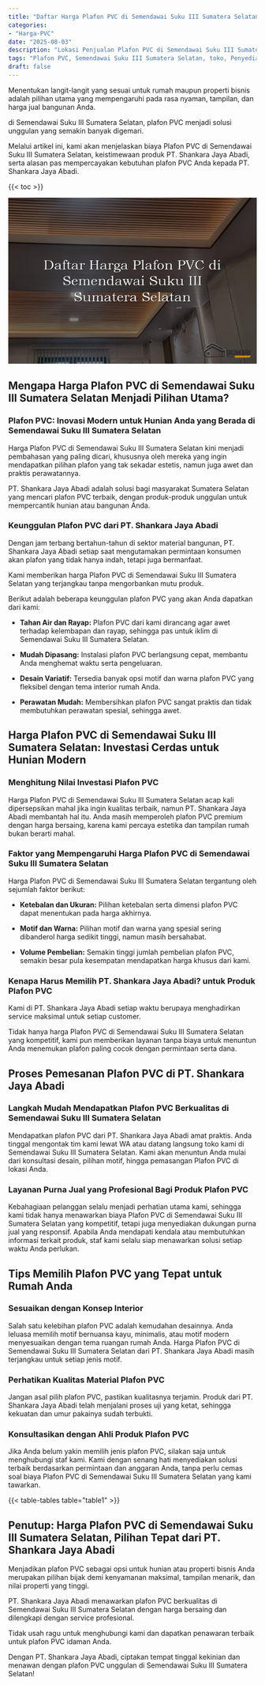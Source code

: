 ```yaml
---
title: "Daftar Harga Plafon PVC di Semendawai Suku III Sumatera Selatan"
categories: 
- "Harga-PVC"
date: "2025-08-03"
description: "Lokasi Penjualan Plafon PVC di Semendawai Suku III Sumatera Selatan bagi hunian, kantor, serta ritel. Material berkualitas, pilihan motif, pilihan warna elegan, beserta layanan penempatan ditangani oleh tim berpengalaman serta garansi resmi!|Servis penjualan Plafon PVC di Semendawai Suku III Sumatera Selatan untuk kebutuhan tempat tinggal, kantor, maupun toko, dengan panel berkualitas dan penempatan oleh teknisi ahli serta kepastian resmi.|Pilihan Plafon PVC di Semendawai Suku III Sumatera Selatan yang terpercaya untuk hunian, perkantoran, dan gerai, bersama material unggulan dan pemasangan oleh teknisi ahli serta jaminan resmi.|Distribusi Plafon PVC di Semendawai Suku III Sumatera Selatan bagi hunian, perkantoran, serta ritel, beserta produk berkualitas dan instalasi oleh tim ahli, lengkap beserta garansi resmi.}"
tags: "Plafon PVC, Semendawai Suku III Sumatera Selatan, toko, Penyedia, distributor"
draft: false
---
```


Menentukan langit-langit yang sesuai untuk rumah maupun properti bisnis adalah pilihan utama yang mempengaruhi pada rasa nyaman, tampilan, dan harga jual bangunan Anda.

di Semendawai Suku III Sumatera Selatan, plafon PVC menjadi solusi unggulan yang semakin banyak digemari.

Melalui artikel ini, kami akan menjelaskan biaya Plafon PVC di Semendawai Suku III Sumatera Selatan, keistimewaan produk PT. Shankara Jaya Abadi, serta alasan pas mempercayakan kebutuhan plafon PVC Anda kepada PT. Shankara Jaya Abadi.

{{< toc >}}

![Daftar Harga Plafon PVC di Semendawai Suku III Sumatera Selatan](/images/Harga-PVC/Daftar-Harga-Plafon-PVC-di-Semendawai-Suku-III-Sumatera-Selatan.png)


## Mengapa Harga Plafon PVC di Semendawai Suku III Sumatera Selatan Menjadi Pilihan Utama?

### Plafon PVC: Inovasi Modern untuk Hunian Anda yang Berada di Semendawai Suku III Sumatera Selatan

Harga Plafon PVC di Semendawai Suku III Sumatera Selatan kini menjadi pembahasan yang paling dicari, khususnya oleh mereka yang ingin mendapatkan pilihan plafon yang tak sekadar estetis, namun juga awet dan praktis perawatannya.

PT. Shankara Jaya Abadi adalah solusi bagi masyarakat Sumatera Selatan yang mencari plafon PVC terbaik, dengan produk-produk unggulan untuk mempercantik hunian atau bangunan Anda.

### Keunggulan Plafon PVC dari PT. Shankara Jaya Abadi

Dengan jam terbang bertahun-tahun di sektor material bangunan, PT. Shankara Jaya Abadi setiap saat mengutamakan permintaan konsumen akan plafon yang tidak hanya indah, tetapi juga bermanfaat.

Kami memberikan harga Plafon PVC di Semendawai Suku III Sumatera Selatan yang terjangkau tanpa mengorbankan mutu produk.

Berikut adalah beberapa keunggulan plafon PVC yang akan Anda dapatkan dari kami:

- **Tahan Air dan Rayap:** Plafon PVC dari kami dirancang agar awet terhadap kelembapan dan rayap, sehingga pas untuk iklim di Semendawai Suku III Sumatera Selatan.

- **Mudah Dipasang:** Instalasi plafon PVC berlangsung cepat, membantu Anda menghemat waktu serta pengeluaran.

- **Desain Variatif:** Tersedia banyak opsi motif dan warna plafon PVC yang fleksibel dengan tema interior rumah Anda.

- **Perawatan Mudah:** Membersihkan plafon PVC sangat praktis dan tidak membutuhkan perawatan spesial, sehingga awet.

## Harga Plafon PVC di Semendawai Suku III Sumatera Selatan: Investasi Cerdas untuk Hunian Modern

### Menghitung Nilai Investasi Plafon PVC

Harga Plafon PVC di Semendawai Suku III Sumatera Selatan acap kali dipersepsikan mahal jika ingin kualitas terbaik, namun PT. Shankara Jaya Abadi membantah hal itu. Anda masih memperoleh plafon PVC premium dengan harga bersaing, karena kami percaya estetika dan tampilan rumah bukan berarti mahal.

### Faktor yang Mempengaruhi Harga Plafon PVC di Semendawai Suku III Sumatera Selatan

Harga Plafon PVC di Semendawai Suku III Sumatera Selatan tergantung oleh sejumlah faktor berikut:

- **Ketebalan dan Ukuran:** Pilihan ketebalan serta dimensi plafon PVC dapat menentukan pada harga akhirnya.

- **Motif dan Warna:** Pilihan motif dan warna yang spesial sering dibanderol harga sedikit tinggi, namun masih bersahabat.

- **Volume Pembelian:** Semakin tinggi jumlah pembelian plafon PVC, semakin besar pula kesempatan mendapatkan harga khusus dari kami.

### Kenapa Harus Memilih PT. Shankara Jaya Abadi? untuk Produk Plafon PVC

Kami di PT. Shankara Jaya Abadi setiap waktu berupaya menghadirkan service maksimal untuk setiap customer.

Tidak hanya harga Plafon PVC di Semendawai Suku III Sumatera Selatan yang kompetitif, kami pun memberikan layanan tanpa biaya untuk menuntun Anda menemukan plafon paling cocok dengan permintaan serta dana.

## Proses Pemesanan Plafon PVC di PT. Shankara Jaya Abadi

### Langkah Mudah Mendapatkan Plafon PVC Berkualitas di Semendawai Suku III Sumatera Selatan

Mendapatkan plafon PVC dari PT. Shankara Jaya Abadi amat praktis. Anda tinggal mengontak tim kami lewat WA atau datang langsung toko kami di Semendawai Suku III Sumatera Selatan. Kami akan menuntun Anda mulai dari konsultasi desain, pilihan motif, hingga pemasangan Plafon PVC di lokasi Anda.

### Layanan Purna Jual yang Profesional Bagi Produk Plafon PVC

Kebahagiaan pelanggan selalu menjadi perhatian utama kami, sehingga kami tidak hanya menawarkan biaya Plafon PVC di Semendawai Suku III Sumatera Selatan yang kompetitif, tetapi juga menyediakan dukungan purna jual yang responsif. Apabila Anda mendapati kendala atau membutuhkan informasi terkait produk, staf kami selalu siap menawarkan solusi setiap waktu Anda perlukan.

## Tips Memilih Plafon PVC yang Tepat untuk Rumah Anda

### Sesuaikan dengan Konsep Interior

Salah satu kelebihan plafon PVC adalah kemudahan desainnya. Anda leluasa memilih motif bernuansa kayu, minimalis, atau motif modern menyesuaikan dengan tema ruangan rumah Anda. Harga Plafon PVC di Semendawai Suku III Sumatera Selatan dari PT. Shankara Jaya Abadi masih terjangkau untuk setiap jenis motif.

### Perhatikan Kualitas Material Plafon PVC

Jangan asal pilih plafon PVC, pastikan kualitasnya terjamin. Produk dari PT. Shankara Jaya Abadi telah menjalani proses uji yang ketat, sehingga kekuatan dan umur pakainya sudah terbukti.

### Konsultasikan dengan Ahli Produk Plafon PVC

Jika Anda belum yakin memilih jenis plafon PVC, silakan saja untuk menghubungi staf kami. Kami dengan senang hati menyediakan solusi terbaik berdasarkan permintaan dan anggaran Anda, tanpa perlu cemas soal biaya Plafon PVC di Semendawai Suku III Sumatera Selatan yang kami tawarkan.

{{< table-tables table="table1" >}}

## Penutup: Harga Plafon PVC di Semendawai Suku III Sumatera Selatan, Pilihan Tepat dari PT. Shankara Jaya Abadi

Menjadikan plafon PVC sebagai opsi untuk hunian atau properti bisnis Anda merupakan pilihan bijak demi kenyamanan maksimal, tampilan menarik, dan nilai properti yang tinggi.

PT. Shankara Jaya Abadi menawarkan plafon PVC berkualitas di Semendawai Suku III Sumatera Selatan dengan harga bersaing dan dilengkapi dengan service profesional.

Tidak usah ragu untuk menghubungi kami dan dapatkan penawaran terbaik untuk plafon PVC idaman Anda.

Dengan PT. Shankara Jaya Abadi, ciptakan tempat tinggal kekinian dan menawan dengan plafon PVC unggulan di Semendawai Suku III Sumatera Selatan!